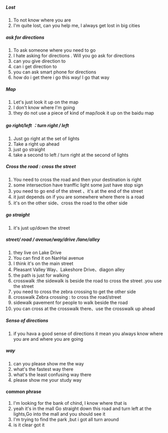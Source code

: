 ##### Lost
1. To not know where you are
2. I'm quite lost, can you help me, I always get lost in big cities
##### ask for directions
1. To ask someone where you need to go 
2. I hate asking for directions . Will you go ask for directions
3. can you give direction to 
4. can i get direction to
5. you can ask smart phone for directions
6. how do i get there i go this way/ I go that way
##### Map
1. Let's just look it up on the map
2.  I don't know where I'm going
3. they do not use a piece of kind of map/look it up on the baidu map
##### go right/left ：turn right / left
1. Just go right at the set of lights 
2. Take a right up ahead
4. just go straight
5.  take a second to left / turn right at the second of lights
##### Cross the road : cross the street
1. You need to cross the road and then your destination is right
2. some intersection have tranffic light some just have stop sign
3. you need to go end of the street 、it's at the end of the street
4. it just depends on if you are somewhere where there is a road
5. it's on the other side、cross the road to the other side
##### go straight
1. it's just up/down the street
##### street/ road / avenue/way/drive /lane/alley
1. they live on Lake Drive
2. You can find it on NanHai avenue
3. I think it's on the main street
4. Pleasant Valley Way、Lakeshore Drive、diagon alley
5. the path is just for walking 
6. crosswalk :the sidewalk is beside the road to cross the street .you use the street
7. you need to cross the zebra crossing to get the other side 
8. crosswalk Zebra crossing : to cross the road/street
9. sidewalk pavement for people to walk beside the road
10. you can cross at the crosswalk there、use the crosswalk up ahead
##### Senso of directions
1. if you hava a good sense of directions it mean you always know where you are and where you are going 
##### way
1. can you please show me the way 
2. what's the fastest way there
3. what's the least confusing way there
4. please show me your study way
#### common phrase
1. l'm looking for the bank of chind, I know where that is
2. yeah it's in the mall Go straight down this road and turn left at the lights,Go  into the mall and you should see it
3. I'm trying to find the park ,but i got all turn around
4. is it clear got it